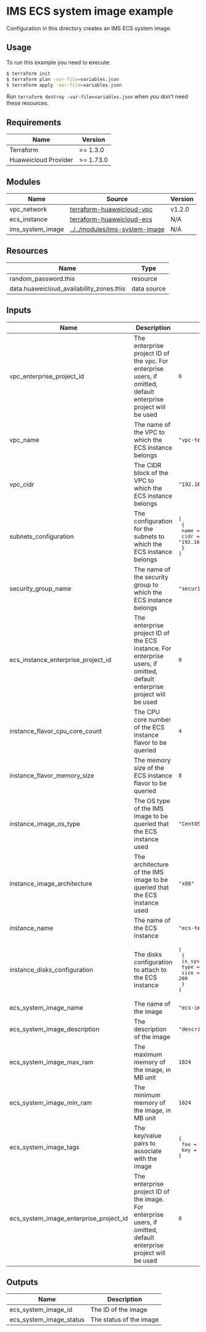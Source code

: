 # IMS ECS system image example

Configuration in this directory creates an IMS ECS system image.

## Usage

To run this example you need to execute:

```bash
$ terraform init
$ terraform plan -var-file=variables.json
$ terraform apply -var-file=variables.json
```

Run `terraform destroy -var-file=variables.json` when you don't need these resources.

## Requirements

| Name                 | Version   |
|----------------------|-----------|
| Terraform            | >= 1.3.0  |
| Huaweicloud Provider | >= 1.73.0 |

## Modules

<!-- markdownlint-disable MD013 -->
| Name             | Source                                                                                                  | Version |
|------------------|---------------------------------------------------------------------------------------------------------|---------|
| vpc_network      | [terraform-huaweicloud-vpc](https://github.com/terraform-huaweicloud-modules/terraform-huaweicloud-vpc) | v1.2.0  |
| ecs_instance     | [terraform-huaweicloud-ecs](https://github.com/terraform-huaweicloud-modules/terraform-huaweicloud-ecs) | N/A     |
| ims_system_image | [../../modules/ims-system-image](../../modules/ims-system-image/README.md)                              | N/A     |
<!-- markdownlint-enable MD013 -->

## Resources

| Name                                     | Type        |
|------------------------------------------|-------------|
| random_password.this                     | resource    |
| data.huaweicloud_availability_zones.this | data source |

## Inputs

<!-- markdownlint-disable MD013 -->
| Name                                   | Description                                                                                                              | Value                                                                                                  |
|----------------------------------------|--------------------------------------------------------------------------------------------------------------------------|--------------------------------------------------------------------------------------------------------|
| vpc_enterprise_project_id              | The enterprise project ID of the vpc. For enterprise users, if omitted, default enterprise project will be used          | `0`                                                                                                    |
| vpc_name                               | The name of the VPC to which the ECS instance belongs                                                                    | `"vpc-test-module"`                                                                                    |
| vpc_cidr                               | The CIDR block of the VPC to which the ECS instance belongs                                                              | `"192.168.0.0/16"`                                                                                     |
| subnets_configuration                  | The configuration for the subnets to which the ECS instance belongs                                                      | <pre>[<br>  {<br>    name = "vpc-subnet-test-module",<br>    cidr = "192.168.0.0/24"<br>  }<br>]</pre> |
| security_group_name                    | The name of the security group to which the ECS instance belongs                                                         | `"security_group-test-module"`                                                                         |
| ecs_instance_enterprise_project_id     | The enterprise project ID of the ECS instance. For enterprise users, if omitted, default enterprise project will be used | `0`                                                                                                    |
| instance_flavor_cpu_core_count         | The CPU core number of the ECS instance flavor to be queried                                                             | `4`                                                                                                    |
| instance_flavor_memory_size            | The memory size of the ECS instance flavor to be queried                                                                 | `8`                                                                                                    |
| instance_image_os_type                 | The OS type of the IMS image to be queried that the ECS instance used                                                    | `"CentOS"`                                                                                             |
| instance_image_architecture            | The architecture of the IMS image to be queried that the ECS instance used                                               | `"x86"`                                                                                                |
| instance_name                          | The name of the ECS instance                                                                                             | `"ecs-test-module"`                                                                                    |
| instance_disks_configuration           | The disks configuration to attach to the ECS instance                                                                    | <pre>[<br>  {<br>    is_system_disk = true,<br>    type = "SSD",<br>    size = 200<br>  }<br>]</pre>   |
| ecs_system_image_name                  | The name of the image                                                                                                    | `"ecs-image-test-module"`                                                                              |
| ecs_system_image_description           | The description of the image                                                                                             | `"description test"`                                                                                   |
| ecs_system_image_max_ram               | The maximum memory of the image, in MB unit                                                                              | `1024`                                                                                                 |
| ecs_system_image_min_ram               | The minimum memory of the image, in MB unit                                                                              | `1024`                                                                                                 |
| ecs_system_image_tags                  | The key/value pairs to associate with the image                                                                          | <pre>{<br>  foo = "bar"<br>  key = "value"<br>}</pre>                                                  |
| ecs_system_image_enterprise_project_id | The enterprise project ID of the image. For enterprise users, if omitted, default enterprise project will be used        | `0`                                                                                                    |
<!-- markdownlint-enable MD013 -->

## Outputs

| Name                    | Description             |
|-------------------------|-------------------------|
| ecs_system_image_id     | The ID of the image     |
| ecs_system_image_status | The status of the image |
